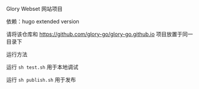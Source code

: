 Glory Webset 网站项目

依赖：hugo extended version

请将该仓库和 https://github.com/glory-go/glory-go.github.io 项目放置于同一目录下

运行方法

运行 `sh test.sh` 用于本地调试

运行 `sh publish.sh` 用于发布


